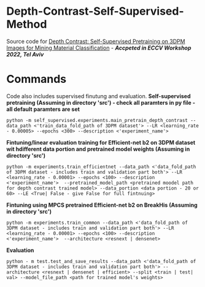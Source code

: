 # Depth-Contrast-Self-Supervised-Method
Source code for [Depth Contrast: Self-Supervised Pretraining on 3DPM Images for Mining Material Classification](https://arxiv.org/abs/2210.10633) - ***Accpeted in ECCV Workshop 2022, Tel Aviv***




# Commands
Code also includes supervised finutung and evaluation.
**Self-supervised pretraining (Assuming in directory 'src') - check all paramters in py file - all default paramters are set** 

```python -m self_supervised.experiments.main_pretrain_depth_contrast --data_path <'train_data_fold_path of 3DPM dataset'> --LR <learning_rate - 0.00005> --epochs <300> --description <'experiment_name'>```


**Fintuning/linear evaluation training for Efficient-net b2 on 3DPM dataset wit hdifferent data portion and pretrained model weights (Assuming in directory 'src')**

```python -m experiments.train_efficientnet --data_path <'data_fold_path of 3DPM dataset - includes train and validation part both'> --LR <learning_rate - 0.00001> --epochs <100> --description <'experiment_name'>  --pretrained_model_path <pretrained moodel path for depth contrast trained model> --data_portion <data portion - 20 or 60> --LE <True| False - give False for full fintnuing>```

**Fintuning using MPCS pretrained Efficient-net b2 on BreakHis (Assuming in directory 'src')**

```python -m experiments.train_common --data_path <'data_fold_path of 3DPM dataset - includes train and validation part both'> --LR <learning_rate - 0.00001> --epochs <100> --description <'experiment_name'>  --architecture <resnext | densenet>```

**Evaluation**

```python - m test.test_and_save_results --data_path <'data_fold_path of 3DPM dataset - includes train and validation part both'> --architecture <resnext | densenet | efficient> --split <train | test| val> --model_file_path <path for trained model's weights>```
